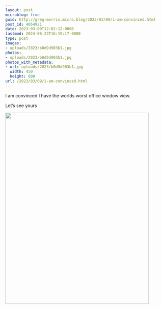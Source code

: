 ```yaml
---
layout: post
microblog: true
guid: http://greg-morris.micro.blog/2023/03/09/i-am-convinced.html
post_id: 4054921
date: 2023-03-09T12:02:12-0000
lastmod: 2024-06-22T16:19:17-0000
type: post
images:
- uploads/2023/b0d9d903b1.jpg
photos:
- uploads/2023/b0d9d903b1.jpg
photos_with_metadata:
- url: uploads/2023/b0d9d903b1.jpg
  width: 450
  height: 600
url: /2023/03/09/i-am-convinced.html
---
```

I am convinced I have the worlds worst office window view. 

Let’s see yours

<img src="uploads/2023/b0d9d903b1.jpg" width="450" height="600" alt="">
